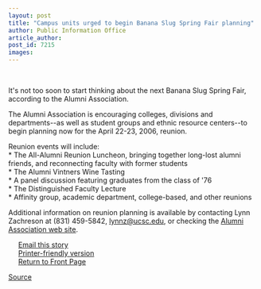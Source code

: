 ```yaml
---
layout: post
title: "Campus units urged to begin Banana Slug Spring Fair planning"
author: Public Information Office
article_author: 
post_id: 7215
images:
---
```


<a name="content" id="content"></a><br>
<p>
  It's not too soon to start thinking about the next Banana Slug Spring Fair, according to the Alumni Association.
</p>
<p>
  The Alumni Association is encouraging colleges, divisions and departments--as well as student groups and ethnic resource centers--to begin planning now for the April 22-23, 2006, reunion.
</p>
<p>
  Reunion events will include:<br>
  * The All-Alumni Reunion Luncheon, bringing together long-lost alumni friends, and reconnecting faculty with former students<br>
  * The Alumni Vintners Wine Tasting<br>
  * A panel discussion featuring graduates from the class of '76<br>
  * The Distinguished Faculty Lecture<br>
  * Affinity group, academic department, college-based, and other reunions
</p>
<p>
  Additional information on reunion planning is available by contacting Lynn Zachreson at (831) 459-5842, <a href="mailto:lynnz@ucsc.edu">lynnz@ucsc.edu</a>, or checking the <a href="http://alumni.ucsc.edu/reunions/">Alumni Association web site</a>.
</p>
<form>
  <input name="t1" size="-1" type="hidden">
</form>
<p href="javascript:url();document.f1.submit();" name="SUBMIT" value="Email this story to a friend">
  <img height="12" hspace="2" src="../../images/bulletarrow.gif" vspace="0" width="16" alt=""><a href="javascript:url();document.f1.submit();" name="SUBMIT" value="Email this story to a friend" id="SUBMIT">Email this story</a><br>
  <img height="12" hspace="2" src="../../images/bulletarrow.gif" vspace="0" width="16" alt=""><a href="javascript:popUp();" name="Print" onclick="popUp()" value="Printer Friendly Version" id="Print">Printer-friendly version<br></a><img height="12" hspace="2" src="../../images/bulletarrow.gif" vspace="0" width="16" alt=""><a href="http://currents.ucsc.edu/">Return to Front Page</a>
</p>
<p><a href="http://www1.ucsc.edu/currents/05-06/07-25/brief-bssf.asp" title="Permalink to brief-bssf">Source</a></p>
